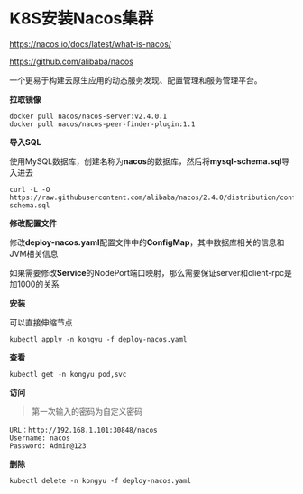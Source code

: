 # K8S安装Nacos集群

https://nacos.io/docs/latest/what-is-nacos/

https://github.com/alibaba/nacos

一个更易于构建云原生应用的动态服务发现、配置管理和服务管理平台。

**拉取镜像**

```
docker pull nacos/nacos-server:v2.4.0.1
docker pull nacos/nacos-peer-finder-plugin:1.1
```

**导入SQL**

使用MySQL数据库，创建名称为**nacos**的数据库，然后将**mysql-schema.sql**导入进去

```
curl -L -O https://raw.githubusercontent.com/alibaba/nacos/2.4.0/distribution/conf/mysql-schema.sql
```

**修改配置文件**

修改**deploy-nacos.yaml**配置文件中的**ConfigMap**，其中数据库相关的信息和JVM相关信息

如果需要修改**Service**的NodePort端口映射，那么需要保证server和client-rpc是加1000的关系

**安装**

可以直接伸缩节点

```
kubectl apply -n kongyu -f deploy-nacos.yaml
```

**查看**

```
kubectl get -n kongyu pod,svc
```

**访问**

> 第一次输入的密码为自定义密码

```
URL：http://192.168.1.101:30848/nacos
Username: nacos
Password: Admin@123
```

**删除**

```
kubectl delete -n kongyu -f deploy-nacos.yaml
```

